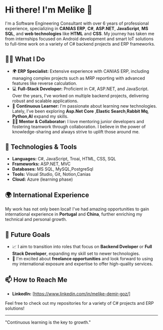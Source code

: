 # Hi there! I'm Melike 👋

I'm a Software Engineering Consultant with over 6 years of professional experience, specializing in **CANIAS ERP**, **C#**, **ASP.NET**, **JavaScript**, **MS SQL**, and **web technologies** like **HTML** and **CSS**. My journey has taken me from internships focused on Android development and smart IoT solutions to full-time work on a variety of C# backend projects and ERP frameworks.

## 👩‍💻 What I Do

- 🌍 **ERP Specialist:** Extensive experience with CANIAS ERP, including managing complex projects such as MRP reporting with advanced features like reverse calculation.
- 💻 **Full-Stack Developer:** Proficient in C#, ASP.NET, and JavaScript. Over the years, I've worked on multiple backend projects, delivering robust and scalable applications.
- 🌱 **Continuous Learner:** I'm passionate about learning new technologies. Lately, I’ve been exploring **Asp.Net Core** ,**Elastic Search**,**Rabbit Mq**, **Python**,**AI** expand my skills.
- 👩‍🏫 **Mentor & Collaborator:** I love mentoring junior developers and fostering teamwork through collaboration. I believe in the power of knowledge-sharing and always strive to uplift those around me.

## 🔨 Technologies & Tools

- **Languages:** C#, JavaScript, Troai, HTML, CSS, SQL
- **Frameworks:** ASP.NET, MVC
- **Databases:** MS SQL, MySQL,PostgreSql
- **Tools:** Visual Studio, Git, Notion,Canias
- **Cloud:** Azure (learning phase)

## 🌍 International Experience

My work has not only been local! I've had amazing opportunities to gain international experience in **Portugal** and **China**, further enriching my technical and personal growth. 

## 🎯 Future Goals

- 📈 I aim to transition into roles that focus on **Backend Dveloper** or **Full Stack Developer**, expanding my skill set to newer technologies.
- 🤝 I'm excited about **freelance opportunities** and look forward to using my international exposure and expertise to offer high-quality services.

## 📫 How to Reach Me

- **LinkedIn:** [https://www.linkedin.com/in/melike-demir-goz/]


Feel free to check out my repositories for a variety of C# projects and ERP solutions!

---

"Continuous learning is the key to growth."
